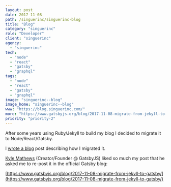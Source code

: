 ```yaml
---
layout: post
date: 2017-11-08
path: /singuerinc/singuerinc-blog
title: "Blog"
category: "singuerinc"
role: "Developer"
client: "singuerinc"
agency:
  - "singuerinc"
tech:
  - "node"
  - "react"
  - "gatsby"
  - "graphql"
tags:
  - "node"
  - "react"
  - "gatsby"
  - "graphql"
image: "singuerinc--blog"
image_home: "singuerinc--blog"
www: "https://blog.singuerinc.com/"
more: "https://www.gatsbyjs.org/blog/2017-11-08-migrate-from-jekyll-to-gatsby/"
priority: "priority-2"
---
```


After some years using Ruby/Jekyll to build my blog I decided to migrate it to Node/React/Gatsby.

I [wrote a blog](https://blog.singuerinc.com/jekyll/gatsby/graphql/2017/11/01/migrate-from-jekyll-to-gatsby/) post describing how I migrated it.

[Kyle Mathews](https://github.com/KyleAMathews) (Creator/Founder @ GatsbyJS) liked so much my post that he asked me to re-post it in the official Gatsby blog:

[https://www.gatsbyjs.org/blog/2017-11-08-migrate-from-jekyll-to-gatsby/](https://www.gatsbyjs.org/blog/2017-11-08-migrate-from-jekyll-to-gatsby/)
